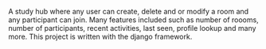 A study hub where any user can create, delete and or modify a room and any participant can join.
Many features included such as number of roooms, number of participants, recent activities, last seen, profile lookup and many more.
This project is written with the django framework.
